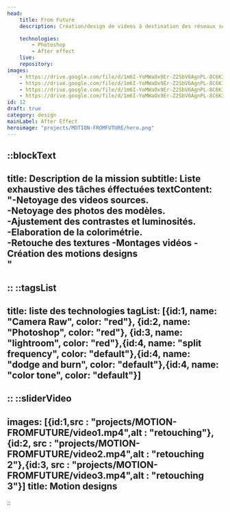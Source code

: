 ```yaml
---
head:
    title: From Future
    description: Création/design de videos à destination des réseaux sociaux lors d'une campagne marketing.

    technologies: 
        - Photoshop
        - After effect
    live: 
    repository: 
images:
    - https://drive.google.com/file/d/1m6I-YoMWaOx9Er-Z2SbV6AgnPL-8C6KI/view?usp=sharing
    - https://drive.google.com/file/d/1m6I-YoMWaOx9Er-Z2SbV6AgnPL-8C6KI/view?usp=sharing
    - https://drive.google.com/file/d/1m6I-YoMWaOx9Er-Z2SbV6AgnPL-8C6KI/view?usp=sharing
    - https://drive.google.com/file/d/1m6I-YoMWaOx9Er-Z2SbV6AgnPL-8C6KI/view?usp=sharing
id: 12
draft: true
category: design
mainLabel: After Effect
heroimage: "projects/MOTION-FROMFUTURE/hero.png"
---
```

::blockText
---
title: Description de la mission
subtitle: Liste exhaustive des tâches éffectuées
textContent: "-Netoyage des videos sources.<br/>
-Netoyage des photos des modèles.<br/>
-Ajustement des contrastes et luminosités.<br/>
-Elaboration de la colorimétrie.<br/>
-Retouche des textures
-Montages vidéos
-Création des motions designs<br/>"
---
::
::tagsList
---
title: liste des technologies
tagList: [{id:1, name: "Camera Raw", color: "red"}, {id:2, name: "Photoshop", color: "red"}, {id:3, name: "lightroom", color: "red"},{id:4, name: "split frequency", color: "default"},{id:4, name: "dodge and burn", color: "default"},{id:4, name: "color tone", color: "default"}]
---
::
::sliderVideo
---
images: [{id:1,src : "projects/MOTION-FROMFUTURE/video1.mp4",alt : "retouching"},{id:2, src : "projects/MOTION-FROMFUTURE/video2.mp4",alt : "retouching 2"},{id:3, src : "projects/MOTION-FROMFUTURE/video3.mp4",alt : "retouching 3"}]
title: Motion designs
---
::



